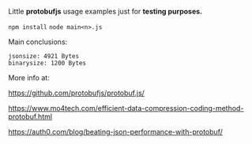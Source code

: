 Little **protobufjs** usage examples just for **testing purposes.** 

`npm install`
`node main<n>.js`

Main conclusions:

```
jsonsize: 4921 Bytes
binarysize: 1200 Bytes
```

More info at:

https://github.com/protobufjs/protobuf.js/

https://www.mo4tech.com/efficient-data-compression-coding-method-protobuf.html

https://auth0.com/blog/beating-json-performance-with-protobuf/
